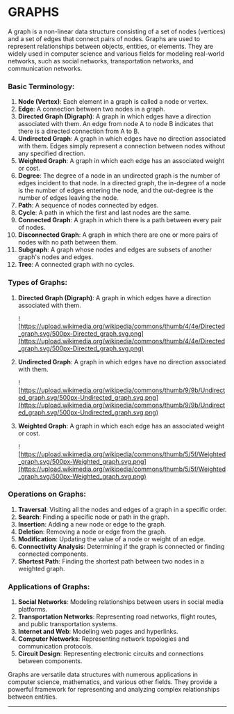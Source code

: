 
# GRAPHS

A graph is a non-linear data structure consisting of a set of nodes (vertices) and a set of edges that connect pairs of nodes. Graphs are used to represent relationships between objects, entities, or elements. They are widely used in computer science and various fields for modeling real-world networks, such as social networks, transportation networks, and communication networks.

### Basic Terminology:

1. **Node (Vertex)**: Each element in a graph is called a node or vertex.
2. **Edge**: A connection between two nodes in a graph.
3. **Directed Graph (Digraph)**: A graph in which edges have a direction associated with them. An edge from node A to node B indicates that there is a directed connection from A to B.
4. **Undirected Graph**: A graph in which edges have no direction associated with them. Edges simply represent a connection between nodes without any specified direction.
5. **Weighted Graph**: A graph in which each edge has an associated weight or cost.
6. **Degree**: The degree of a node in an undirected graph is the number of edges incident to that node. In a directed graph, the in-degree of a node is the number of edges entering the node, and the out-degree is the number of edges leaving the node.
7. **Path**: A sequence of nodes connected by edges.
8. **Cycle**: A path in which the first and last nodes are the same.
9. **Connected Graph**: A graph in which there is a path between every pair of nodes.
10. **Disconnected Graph**: A graph in which there are one or more pairs of nodes with no path between them.
11. **Subgraph**: A graph whose nodes and edges are subsets of another graph's nodes and edges.
12. **Tree**: A connected graph with no cycles.

### Types of Graphs:

1. **Directed Graph (Digraph)**: A graph in which edges have a direction associated with them.
    
    ![https://upload.wikimedia.org/wikipedia/commons/thumb/4/4e/Directed_graph.svg/500px-Directed_graph.svg.png](https://upload.wikimedia.org/wikipedia/commons/thumb/4/4e/Directed_graph.svg/500px-Directed_graph.svg.png)
    
2. **Undirected Graph**: A graph in which edges have no direction associated with them.
    
    ![https://upload.wikimedia.org/wikipedia/commons/thumb/9/9b/Undirected_graph.svg/500px-Undirected_graph.svg.png](https://upload.wikimedia.org/wikipedia/commons/thumb/9/9b/Undirected_graph.svg/500px-Undirected_graph.svg.png)
    
3. **Weighted Graph**: A graph in which each edge has an associated weight or cost.
    
    ![https://upload.wikimedia.org/wikipedia/commons/thumb/5/5f/Weighted_graph.svg/500px-Weighted_graph.svg.png](https://upload.wikimedia.org/wikipedia/commons/thumb/5/5f/Weighted_graph.svg/500px-Weighted_graph.svg.png)
    

### Operations on Graphs:

1. **Traversal**: Visiting all the nodes and edges of a graph in a specific order.
2. **Search**: Finding a specific node or path in the graph.
3. **Insertion**: Adding a new node or edge to the graph.
4. **Deletion**: Removing a node or edge from the graph.
5. **Modification**: Updating the value of a node or weight of an edge.
6. **Connectivity Analysis**: Determining if the graph is connected or finding connected components.
7. **Shortest Path**: Finding the shortest path between two nodes in a weighted graph.

### Applications of Graphs:

1. **Social Networks**: Modeling relationships between users in social media platforms.
2. **Transportation Networks**: Representing road networks, flight routes, and public transportation systems.
3. **Internet and Web**: Modeling web pages and hyperlinks.
4. **Computer Networks**: Representing network topologies and communication protocols.
5. **Circuit Design**: Representing electronic circuits and connections between components.

Graphs are versatile data structures with numerous applications in computer science, mathematics, and various other fields. They provide a powerful framework for representing and analyzing complex relationships between entities.

---
